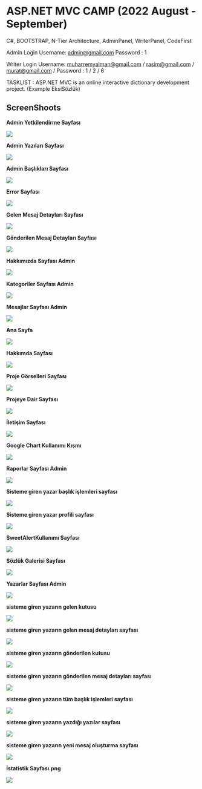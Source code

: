#  ASP.NET MVC CAMP (2022 August - September) 

C#, BOOTSTRAP, N-Tier Architecture, AdminPanel, WriterPanel, CodeFirst

Admin Login
Username: admin@gmail.com 
Password : 1

Writer Login
Username: muharremyalman@gmail.com / rasim@gmail.com / murat@gmail.com / 
Password :  1                      /    2            /        6       

TASKLIST :
ASP.NET MVC is an online interactive dictionary development project. (Example EksiSözlük)

## ScreenShoots

<p><b>Admin Yetkilendirme Sayfası<b/><p/> 
 <img src="https://github.com/muharremyalman/MvcProjeKampi/blob/master/MvcProjeKampi/ScreenShots/Admin Yetkilendirme Sayfası.JPG" />
  <p>Admin Yazıları Sayfası<p/>
  <img src="https://github.com/muharremyalman/MvcProjeKampi/blob/master/MvcProjeKampi/ScreenShots/AdminYazılarSayfası.JPG" />
  <p>Admin Başlıkları Sayfası<p/>
  <img src="https://github.com/muharremyalman/MvcProjeKampi/blob/master/MvcProjeKampi/ScreenShots/Başlıklar Admin.png" />
  <p>Error Sayfası<p/>
  <img src="https://github.com/muharremyalman/MvcProjeKampi/blob/master/MvcProjeKampi/ScreenShots/Error Sayfası.JPG" />
  <p>Gelen Mesaj Detayları Sayfası<p/>
  <img src="https://github.com/muharremyalman/MvcProjeKampi/blob/master/MvcProjeKampi/ScreenShots/Gelen Mesaj Detayları Sayfası.JPG" />
  <p>Gönderilen Mesaj Detayları Sayfası<p/>
  <img src="https://github.com/muharremyalman/MvcProjeKampi/blob/master/MvcProjeKampi/ScreenShots/Gönderilen Mesaj Detayları Sayfası.JPG" />
  <p>Hakkımızda Sayfası Admin<p/>
  <img src="https://github.com/muharremyalman/MvcProjeKampi/blob/master/MvcProjeKampi/ScreenShots/Hakkımızda Sayfası Admin.JPG" />
  <p>Kategoriler Sayfası Admin<p/>
  <img src="https://github.com/muharremyalman/MvcProjeKampi/blob/master/MvcProjeKampi/ScreenShots/Kategoriler Sayfası Admin.JPG" />
  <p>Mesajlar Sayfası Admin<p/>
  <img src="https://github.com/muharremyalman/MvcProjeKampi/blob/master/MvcProjeKampi/ScreenShots/Mesajlar Sayfası Admin.JPG" />
  <p>Ana Sayfa<p/>
  <img src="https://github.com/muharremyalman/MvcProjeKampi/blob/master/MvcProjeKampi/ScreenShots/P1.JPG" />
  <p>Hakkımda Sayfası<p/>
  <img src="https://github.com/muharremyalman/MvcProjeKampi/blob/master/MvcProjeKampi/ScreenShots/P2.JPG" />
  <p>Proje Görselleri Sayfası<p/>
  <img src="https://github.com/muharremyalman/MvcProjeKampi/blob/master/MvcProjeKampi/ScreenShots/P3.JPG" />
  <p>Projeye Dair Sayfası<p/>
  <img src="https://github.com/muharremyalman/MvcProjeKampi/blob/master/MvcProjeKampi/ScreenShots/P4.JPG" />
  <p>İletişim Sayfası<p/>
  <img src="https://github.com/muharremyalman/MvcProjeKampi/blob/master/MvcProjeKampi/ScreenShots/P5.JPG" />
  <p>Google Chart Kullanımı Kısmı<p/>
  <img src="https://github.com/muharremyalman/MvcProjeKampi/blob/master/MvcProjeKampi/ScreenShots/P6.JPG" />
  <p>Raporlar Sayfası Admin<p/>
  <img src="https://github.com/muharremyalman/MvcProjeKampi/blob/master/MvcProjeKampi/ScreenShots/Raporlar Sayfası Admin.JPG" />
  <p>Sisteme giren yazar başlık işlemleri sayfası<p/>
  <img src="https://github.com/muharremyalman/MvcProjeKampi/blob/master/MvcProjeKampi/ScreenShots/Sisteme giren yazar başlık işlemleri sayfası.JPG" />
  <p>Sisteme giren yazar profili sayfası<p/>
  <img src="https://github.com/muharremyalman/MvcProjeKampi/blob/master/MvcProjeKampi/ScreenShots/Sisteme giren yazar profili sayfası.JPG" />
  <p>SweetAlertKullanımı Sayfası<p/>
  <img src="https://github.com/muharremyalman/MvcProjeKampi/blob/master/MvcProjeKampi/ScreenShots/SweetAlertKullanımı Sayfası.JPG" />
  <p>Sözlük Galerisi Sayfası<p/>
  <img src="https://github.com/muharremyalman/MvcProjeKampi/blob/master/MvcProjeKampi/ScreenShots/Sözlük Galerisi Sayfası.JPG" />
  <p>Yazarlar Sayfası Admin<p/>
  <img src="https://github.com/muharremyalman/MvcProjeKampi/blob/master/MvcProjeKampi/ScreenShots/Yazarlar Sayfası Admin.JPG" />
  <p>sisteme giren yazarın gelen kutusu<p/>
  <img src="https://github.com/muharremyalman/MvcProjeKampi/blob/master/MvcProjeKampi/ScreenShots/sisteme giren yazarın gelen kutusu.JPG" />
  <p>sisteme giren yazarın gelen mesaj detayları sayfası<p/>
  <img src="https://github.com/muharremyalman/MvcProjeKampi/blob/master/MvcProjeKampi/ScreenShots/sisteme giren yazarın gelen mesaj detayları sayfası.JPG" />
  <p>sisteme giren yazarın gönderilen kutusu<p/>
  <img src="https://github.com/muharremyalman/MvcProjeKampi/blob/master/MvcProjeKampi/ScreenShots/sisteme giren yazarın gönderilen kutusu.JPG" />
  <p>sisteme giren yazarın gönderilen mesaj detayları sayfası<p/>
  <img src="https://github.com/muharremyalman/MvcProjeKampi/blob/master/MvcProjeKampi/ScreenShots/sisteme giren yazarın gönderilen mesaj detayları sayfası.JPG" />
  <p>sisteme giren yazarın tüm başlık işlemleri sayfası<p/>
  <img src="https://github.com/muharremyalman/MvcProjeKampi/blob/master/MvcProjeKampi/ScreenShots/sisteme giren yazarın tüm başlık işlemleri sayfası.JPG" />
  <p>sisteme giren yazarın yazdığı yazılar sayfası<p/>
  <img src="https://github.com/muharremyalman/MvcProjeKampi/blob/master/MvcProjeKampi/ScreenShots/sisteme giren yazarın yazdığı yazılar sayfası.JPG" />
  <p>sisteme giren yazarın yeni mesaj oluşturma sayfası<p/>
  <img src="https://github.com/muharremyalman/MvcProjeKampi/blob/master/MvcProjeKampi/ScreenShots/sisteme giren yazarın yeni mesaj oluşturma sayfası.JPG" />
  <p>İstatistik Sayfası.png<p/>
  <img src="https://github.com/muharremyalman/MvcProjeKampi/blob/master/MvcProjeKampi/ScreenShots/İstatistik Sayfası.png" />
<!--
 --> 
  

